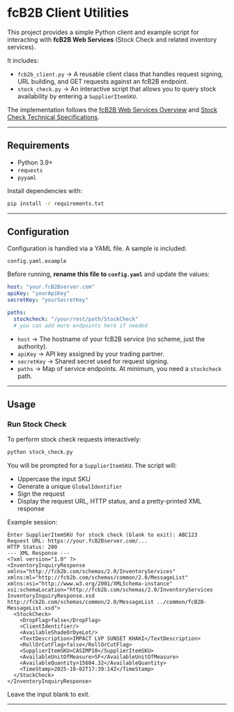 # fcB2B Client Utilities

This project provides a simple Python client and example script for interacting with **fcB2B Web Services** (Stock Check and related inventory services).

It includes:
- `fcb2b_client.py` → A reusable client class that handles request signing, URL building, and GET requests against an fcB2B endpoint.
- `stock_check.py` → An interactive script that allows you to query stock availability by entering a `SupplierItemSKU`.

The implementation follows the [fcB2B Web Services Overview](docs/fcB2B_Web_Services_Overview.pdf) and [Stock Check Technical Specifications](docs/fcB2B_Web_Services_Stock_Check_Technical_Specifications.pdf).

---

## Requirements

- Python 3.9+
- `requests`
- `pyyaml`

Install dependencies with:

```bash
pip install -r requirements.txt
```

---

## Configuration

Configuration is handled via a YAML file. A sample is included:

```
config.yaml.example
```

Before running, **rename this file to `config.yaml`** and update the values:

```yaml
host: "your.fcB2Bserver.com"
apiKey: "yourApiKey"
secretKey: "yourSecretKey"

paths:
  stockcheck: "/your/rest/path/StockCheck"
  # you can add more endpoints here if needed
```

- `host` → The hostname of your fcB2B service (no scheme, just the authority).
- `apiKey` → API key assigned by your trading partner.
- `secretKey` → Shared secret used for request signing.
- `paths` → Map of service endpoints. At minimum, you need a `stockcheck` path.

---

## Usage

### Run Stock Check

To perform stock check requests interactively:

```bash
python stock_check.py
```

You will be prompted for a `SupplierItemSKU`. The script will:
- Uppercase the input SKU
- Generate a unique `GlobalIdentifier`
- Sign the request
- Display the request URL, HTTP status, and a pretty-printed XML response

Example session:

```
Enter SupplierItemSKU for stock check (blank to exit): ABC123
Request URL: https://your.fcB2Bserver.com/...
HTTP Status: 200
--- XML Response ---
<?xml version="1.0" ?>
<InventoryInquiryResponse xmlns="http://fcb2b.com/schemas/2.0/InventoryServices" xmlns:ml="http://fcb2b.com/schemas/common/2.0/MessageList" xmlns:xsi="http://www.w3.org/2001/XMLSchema-instance" xsi:schemaLocation="http://fcb2b.com/schemas/2.0/InventoryServices InventoryInquiryResponse.xsd http://fcb2b.com/schemas/common/2.0/MessageList ../common/fcB2B-MessageList.xsd">
  <StockCheck>
    <DropFlag>false</DropFlag>
    <ClientIdentifier/>
    <AvailableShadeOrDyeLot/>
    <TextDescription>IMPACT LVP SUNSET KHAKI</TextDescription>
    <RollOrCutFlag>false</RollOrCutFlag>
    <SupplierItemSKU>CASIMP10</SupplierItemSKU>
    <AvailableUnitOfMeasure>SF</AvailableUnitOfMeasure>
    <AvailableQuantity>15604.32</AvailableQuantity>
    <TimeStamp>2025-10-02T17:39:14Z</TimeStamp>
  </StockCheck>
</InventoryInquiryResponse>

```

Leave the input blank to exit.

---


